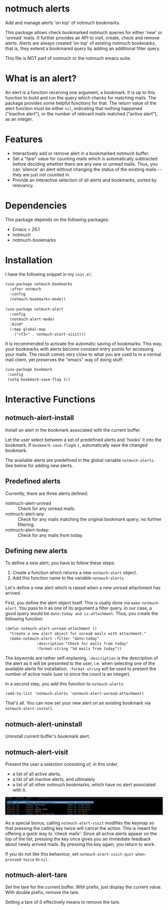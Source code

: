 # notmuch alerts
Add and manage alerts 'on top' of notmuch bookmarks.

This package allows check bookmarked notmuch queries for either 'new'
or 'unread' mails. It further provides an API to visit, create, check
and remove alerts. Alerts are always created 'on top' of existing
notmuch bookmarks, that is, they extend a bookmared query by adding an
additional filter query.

This file is NOT part of notmuch or the notmuch emacs suite.

# What is an alert?

An alert is a function receiving one argument, a bookmark. It is up to
this function to build and run the query which checks for matching
mails. The package provides some helpful functions for that. The
return value of the alert function must be either `nil`, indicating
that nothing happened ("inactive alert"), or the number of relevant
mails matched ("active alert"), as an integer.

# Features

 - Interactively add or remove alert in a bookmarked notmuch buffer.
 - Set a "tare" value for counting mails which is automatically
   subtracted before deciding whether there are any new or unread
   mails. Thus, you can 'silence' an alert without changing the status
   of the existing mails -- they are just not counted in.
 - Provide an interactive selection of all alerts and bookmarks,
   sorted by relevancy.

# Dependencies

This package depends on the following packages:

 - Emacs > 26.1
 - notmuch
 - notmuch-bookmarks

 
# Installation

I have the following snippet in my `init.el`:

```
(use-package notmuch-bookmarks
  :after notmuch
  :config
  (notmuch-bookmarks-mode))

(use-package notmuch-alert
  :config
  (notmuch-alert-mode)
  :bind*
  (:map global-map
	("<f3>" . notmuch-alert-visit)))
```

It is recommended to activate the automatic saving of bookmarks. This
way, your bookmarks with alerts become constant entry points for
accessing your mails. The result comes very close to what you are used
to in a normal mail client, yet preserves the "emacs" way of doing
stuff:

```
(use-package bookmark
 :config
 (setq bookmark-save-flag 1))
```

# Interactive Functions

## notmuch-alert-install
Install an alert in the bookmark associated with the current buffer.

Let the user select between a set of predefined alerts and 'hooks' it
into the bookmark. If `bookmark-save-flag`is `t`, automatically save
the changed bookmark.

The available alerts are predefined in the global variable
`notmuch-alerts`. See below for adding new alerts.

## Predefined alerts

 Currently, there are three alerts defined:

<dl>
 <dt>notmuch-alert-unread</dt>
 <dd>Check for any unread mails.</dd>
 
 <dt> notmuch-alert-any</dt>
 <dd>Check for any mails matching the original bookmark query; no further filtering.<dd>

<dt>notmuch-alert-today:</dt>
<dd>Check for any mails from today.</dd>

 </dl>
 
## Defining new alerts

To define a new alert, you have to follow these steps:

 1. Create a function which returns a new `notmuch-alert` object.
 2. Add this function name to  the variable `notmuch-alerts`.
 
Let's define a new alert which is raised when a new unread attachment
has arrived. 

First, you define the alert object itself. This is usally done via
`make-notmuch-alert`. You pass to it as one of its argument a filter
query. In our case, a good query would be `date:today and
is:attachment`. Thus, you create the following function:

``` emacs-lisp
(defun notmuch-alert-unread-attachment ()
  "Create a new alert object for unread mails with attachment."
  (make-notmuch-alert :filter "date:today"
		      :description "Check for mails from today"
		      :format-string "%d mails from today"))

```

The keywords are rather self-explaning. `:description` is the
description of the alert as it will be presented to the user, i.e.
when selecting one of the available alerts for installation.
`:format-string` will be used to present the number of active mails
(use `%d` since the count is an integer).

In a second step, you add this function to `notmuch-alerts`:

``` emacs-lisp
(add-to-list 'notmuch-alerts 'notmuch-alert-unread-attachment)
```

That's all. You can now set your new alert on an existing bookmark via
`notmuch-alert-install`.
 
## notmuch-alert-uninstall

Uninstall current buffer's bookmark alert.

## notmuch-alert-visit

Present the user a selection consisting of, in this order,

 - a list of all active alerts,
 - a list of all inactive alerts, and ultimately
 - a list of all other notmuch bookmarks, which have no alert
   associated with it.
 
![Screenshot](screenshot.png)

As a special bonus, calling `notmuch-alert-visit` modifies the keymap
so that pressing the calling key twice will cancel the action. This is
meant for offering a quick way to 'check mails': Since all active
alerts appear on the top of the list, pressing the key once gives you
an immediate feedback about newly arrived mails. By pressing the key
again, you return to work.

If you do not like this behaviour, set
`notmuch-alert-visit-quit-when-pressed-twice` to `nil`.

## notmuch-alert-tare

Set the tare for the current buffer. With prefix, just display the
current value. With double prefix, remove the tare.

 Setting a tare of 0 effectively means to remove the tare.
 
 


